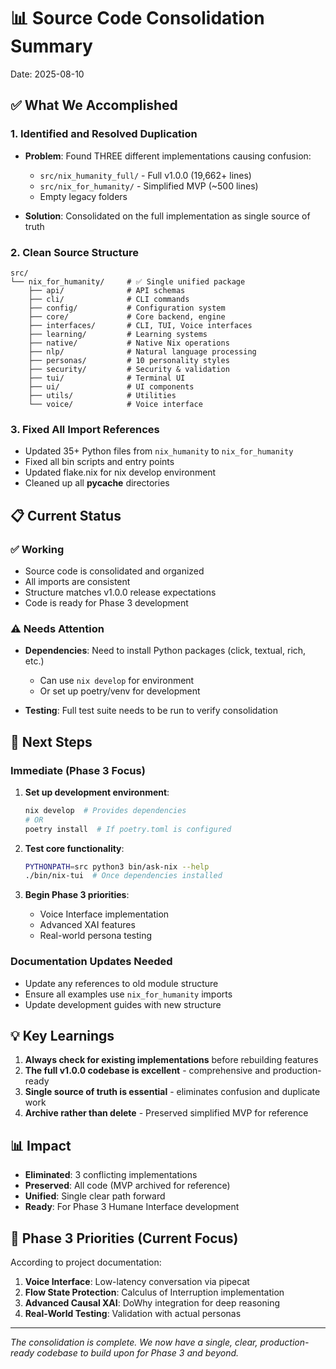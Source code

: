 # 📊 Source Code Consolidation Summary

Date: 2025-08-10

## ✅ What We Accomplished

### 1. Identified and Resolved Duplication
- **Problem**: Found THREE different implementations causing confusion:
  - `src/nix_humanity_full/` - Full v1.0.0 (19,662+ lines)  
  - `src/nix_for_humanity/` - Simplified MVP (~500 lines)
  - Empty legacy folders
  
- **Solution**: Consolidated on the full implementation as single source of truth

### 2. Clean Source Structure
```
src/
└── nix_for_humanity/     # ✅ Single unified package
    ├── api/              # API schemas
    ├── cli/              # CLI commands
    ├── config/           # Configuration system
    ├── core/             # Core backend, engine
    ├── interfaces/       # CLI, TUI, Voice interfaces
    ├── learning/         # Learning systems
    ├── native/           # Native Nix operations
    ├── nlp/              # Natural language processing
    ├── personas/         # 10 personality styles
    ├── security/         # Security & validation
    ├── tui/              # Terminal UI
    ├── ui/               # UI components
    ├── utils/            # Utilities
    └── voice/            # Voice interface
```

### 3. Fixed All Import References
- Updated 35+ Python files from `nix_humanity` to `nix_for_humanity`
- Fixed all bin scripts and entry points
- Updated flake.nix for nix develop environment
- Cleaned up all __pycache__ directories

## 📋 Current Status

### ✅ Working
- Source code is consolidated and organized
- All imports are consistent
- Structure matches v1.0.0 release expectations
- Code is ready for Phase 3 development

### ⚠️ Needs Attention
- **Dependencies**: Need to install Python packages (click, textual, rich, etc.)
  - Can use `nix develop` for environment
  - Or set up poetry/venv for development
  
- **Testing**: Full test suite needs to be run to verify consolidation

## 🚀 Next Steps

### Immediate (Phase 3 Focus)
1. **Set up development environment**:
   ```bash
   nix develop  # Provides dependencies
   # OR
   poetry install  # If poetry.toml is configured
   ```

2. **Test core functionality**:
   ```bash
   PYTHONPATH=src python3 bin/ask-nix --help
   ./bin/nix-tui  # Once dependencies installed
   ```

3. **Begin Phase 3 priorities**:
   - Voice Interface implementation
   - Advanced XAI features
   - Real-world persona testing

### Documentation Updates Needed
- Update any references to old module structure
- Ensure all examples use `nix_for_humanity` imports
- Update development guides with new structure

## 💡 Key Learnings

1. **Always check for existing implementations** before rebuilding features
2. **The full v1.0.0 codebase is excellent** - comprehensive and production-ready
3. **Single source of truth is essential** - eliminates confusion and duplicate work
4. **Archive rather than delete** - Preserved simplified MVP for reference

## 📊 Impact

- **Eliminated**: 3 conflicting implementations
- **Preserved**: All code (MVP archived for reference)
- **Unified**: Single clear path forward
- **Ready**: For Phase 3 Humane Interface development

## 🎯 Phase 3 Priorities (Current Focus)

According to project documentation:
1. **Voice Interface**: Low-latency conversation via pipecat
2. **Flow State Protection**: Calculus of Interruption implementation
3. **Advanced Causal XAI**: DoWhy integration for deep reasoning
4. **Real-World Testing**: Validation with actual personas

---

*The consolidation is complete. We now have a single, clear, production-ready codebase to build upon for Phase 3 and beyond.*